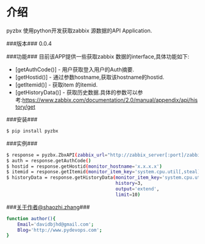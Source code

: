 介绍
=========
pyzbx 使用python开发获取zabbix 源数据的API Application.

###版本###
0.0.4

###功能###
目前该APP提供一些获取zabbix 数据的interface,具体功能如下:
  
* [getAuthCode()] - 用户获取登入用户的Auth摘要.
* [getHostid()] - 通过参数hostname,获取该hostname的hostid.
* [getItemid()] - 获取item 的itemid.
* [getHistoryData()] - 获取历史数据.具体的参数可以参考:https://www.zabbix.com/documentation/2.0/manual/appendix/api/history/get


###安装###
```sh
$ pip install pyzbx
```

###实例###
```sh
$ response = pyzbx.ZbxAPI(zabbix_url="http://zabbix_server[:port]/zabbix/api_jsonrpc.php", user='user', password='password')
$ auth = response.getAuthCode()                                                                      #获取登入用户的Auth摘要
$ hostid = response.getHostid(monitor_hostname='x.x.x.x')                                            #获取item 监控主机的hostid
$ itemid = response.getItemid(monitor_item_key='system.cpu.util[,steal]')                            #获取item 监控项的itemid
$ historyData = response.getHistoryData(monitor_item_key='system.cpu.util[,steal]', 
                                        history=3, 
                                        output='extend', 
                                        limit=10)                                                    #获取zabbix Server的历史记录
```

###关于作者@shaozhi.zhang###
```sh
function author(){
    Email='davidbjhd@gmail.com';
    Blog='http://www.pydevops.com';
}
```
